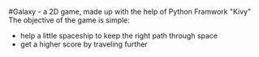 #Galaxy - a 2D game, made up with the help of Python Framwork "Kivy"
The objective of the game is simple:
 - help a little spaceship to keep the right path through space
 - get a higher score by traveling further